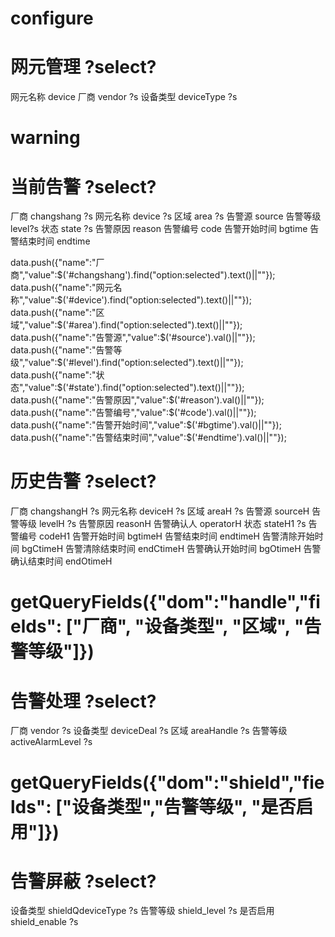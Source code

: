 

# configure 


# 网元管理  ?select?
网元名称 device 
厂商 vendor ?s 
设备类型 deviceType ?s 


# warning

# 当前告警   ?select?
厂商 changshang ?s
网元名称 device ?s
区域  area ?s
告警源 source
告警等级 level?s
状态 state ?s
告警原因 reason
告警编号 code
告警开始时间 bgtime
告警结束时间 endtime


data.push({"name":"厂商","value":$('#changshang').find("option:selected").text()||""});
data.push({"name":"网元名称","value":$('#device').find("option:selected").text()||""});
data.push({"name":"区域","value":$('#area').find("option:selected").text()||""});
data.push({"name":"告警源","value":$('#source').val()||""});
data.push({"name":"告警等级","value":$('#level').find("option:selected").text()||""});
data.push({"name":"状态","value":$('#state').find("option:selected").text()||""});
data.push({"name":"告警原因","value":$('#reason').val()||""});
data.push({"name":"告警编号","value":$('#code').val()||""});
data.push({"name":"告警开始时间","value":$('#bgtime').val()||""});
data.push({"name":"告警结束时间","value":$('#endtime').val()||""});

# 历史告警   ?select?
厂商  changshangH ?s
网元名称 deviceH ?s
区域  areaH ?s
告警源 sourceH
告警等级 levelH ?s
告警原因 reasonH
告警确认人 operatorH
状态  stateH1 ?s
告警编号 codeH1
告警开始时间 bgtimeH
告警结束时间 endtimeH
告警清除开始时间 bgCtimeH
告警清除结束时间 endCtimeH
告警确认开始时间 bgOtimeH
告警确认结束时间 endOtimeH


# getQueryFields({"dom":"handle","fields": ["厂商", "设备类型", "区域", "告警等级"]})  
# 告警处理   ?select?
厂商 vendor ?s
设备类型 deviceDeal ?s
区域 areaHandle ?s
告警等级 activeAlarmLevel ?s



# getQueryFields({"dom":"shield","fields": ["设备类型","告警等级", "是否启用"]})
# 告警屏蔽   ?select?
设备类型 shieldQdeviceType ?s
告警等级 shield_level ?s
是否启用 shield_enable ?s



